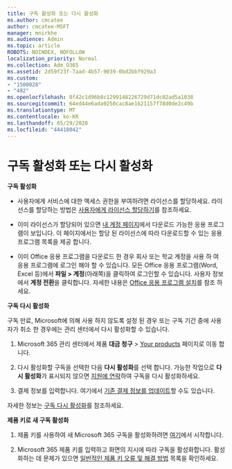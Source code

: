 ```yaml
---
title: 구독 활성화 또는 다시 활성화
ms.author: cmcatee
author: cmcatee-MSFT
manager: mnirkhe
ms.audience: Admin
ms.topic: article
ROBOTS: NOINDEX, NOFOLLOW
localization_priority: Normal
ms.collection: Adm_O365
ms.assetid: 2d59f23f-7aad-4b57-9039-0bd2bbf929a3
ms.custom:
- "1500028"
- "482"
ms.openlocfilehash: 0f42c1d96b8c1299148226729d71dc02ad5a1038
ms.sourcegitcommit: 64ed44e6ada9250cac8ae1621157f78d0de2c49b
ms.translationtype: MT
ms.contentlocale: ko-KR
ms.lasthandoff: 05/29/2020
ms.locfileid: "44418042"
---
```

# <a name="activate-or-reactivate-a-subscription"></a>구독 활성화 또는 다시 활성화

**구독 활성화**

- 사용자에게 서비스에 대한 액세스 권한을 부여하려면 라이선스를 할당하세요. 라이선스를 할당하는 방법은 [사용자에게 라이선스 할당하기](https://docs.microsoft.com/microsoft-365/admin/manage/assign-licenses-to-users)를 참조하세요.

- 이미 라이선스가 할당되어 있으면 [내 계정 페이지](https://portal.office.com/account/#installs)에서 다운로드 가능한 응용 프로그램이 보입니다. 이 페이지에서는 할당 된 라이선스에 따라 다운로드할 수 있는 응용 프로그램 목록을 제공 합니다.

- 이미 Office 응용 프로그램을 다운로드 한 경우 회사 또는 학교 계정을 사용 하 여 응용 프로그램에 로그인 해야 할 수 있습니다. 모든 Office 응용 프로그램(Word, Excel 등)에서 **파일 > 계정**(아래쪽)을 클릭하여 로그인할 수 있습니다. 사용자 정보에서 **계정 전환**을 클릭합니다. 자세한 내용은 [Office 응용 프로그램 설치](https://docs.microsoft.com/microsoft-365/admin/setup/install-applications)를 참조 하세요.

**구독 다시 활성화**

구독 만료, Microsoft에 의해 사용 하지 않도록 설정 된 경우 또는 구독 기간 중에 사용자가 취소 한 경우에는 관리 센터에서 다시 활성화할 수 있습니다.
  
1. Microsoft 365 관리 센터에서 제품 **대금 청구**  >  [Your products](https://go.microsoft.com/fwlink/p/?linkid=842054) 페이지로 이동 합니다.

2. 다시 활성화할 구독을 선택한 다음 **다시 활성화**를 선택 합니다. 가능한 작업으로 **다시 활성화**가 표시되지 않으면 [지원에 연락](https://docs.microsoft.com/microsoft-365/admin/contact-support-for-business-products)하여 구독을 다시 활성화하세요.

3. 결제 정보를 입력합니다. 여기에서 [기존 결제 정보를 업데이트](https://docs.microsoft.com/microsoft-365/commerce/billing-and-payments/manage-payment-methods)할 수도 있습니다.

자세한 정보는 [구독 다시 활성화](https://docs.microsoft.com/microsoft-365/commerce/subscriptions/reactivate-your-subscription)를 참조하세요.

**제품 키로 새 구독 활성화**

1. 제품 키를 사용하여 새 Microsoft 365 구독을 활성화하려면 [여기](https://support.office.com/article/where-to-enter-your-office-product-key-0a82e5ae-739e-4b92-a6f4-2ec780c185db)에서 시작합니다.

2. Microsoft 365 제품 키를 입력하고 화면의 지시에 따라 구독을 활성화합니다. 활성화하는 데 문제가 있으면 [일반적인 제품 키 오류 및 해결 방법](https://docs.microsoft.com/microsoft-365/commerce/product-key-errors-and-solutions) 목록을 확인하세요.
